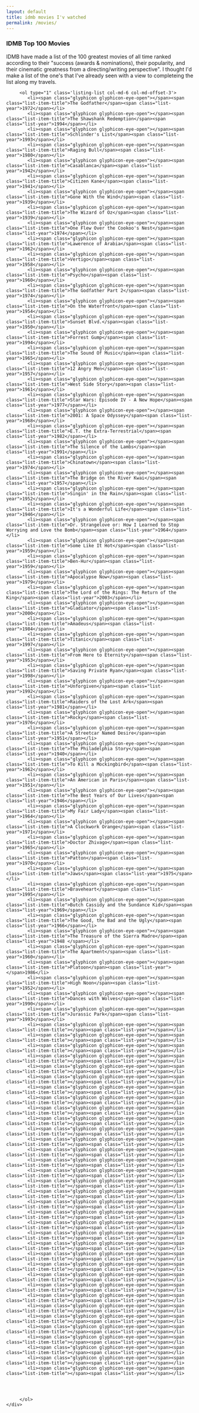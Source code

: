 ```yaml
---
layout: default
title: idmb movies I'v watched
permalink: /movies/
---
```

<div class="row">
	<div class="col-md-10 col-md-offset-1">
		<h3 class="list-heading">IDMB Top 100 Movies</h3>
		IDMB have made a list of the 100 greatest movies of all time ranked according to their "success (awards & nominations), their popularity, and their cinematic greatness from a
		 directing/writing perspective". I thought I'd make a list of the one's that I've already seen with a view to completeing the list along my travels.

		 <ol type="1" class='listing-list col-md-6 col-md-offset-3'>
		 	<li><span class="glyphicon glyphicon-eye-open"></span><span class="list-item-title">The Godfather</span><span class="list-year">1972</span></li>
		 	<li><span class="glyphicon glyphicon-eye-open"></span><span class="list-item-title">The Shawshank Redemption</span><span class="list-year">1994</span></li>
		 	<li><span class="glyphicon glyphicon-eye-open"></span><span class="list-item-title">Schlinder's List</span><span class="list-year">1993</span></li>
		 	<li><span class="glyphicon glyphicon-eye-open"></span><span class="list-item-title">Raging Bull</span><span class="list-year">1980</span></li>
		 	<li><span class="glyphicon glyphicon-eye-open"></span><span class="list-item-title">Casablanca</span><span class="list-year">1942</span></li>
		 	<li><span class="glyphicon glyphicon-eye-open"></span><span class="list-item-title">Citizen Kane</span><span class="list-year">1941</span></li>
		 	<li><span class="glyphicon glyphicon-eye-open"></span><span class="list-item-title">Gone With the Wind</span><span class="list-year">1939</span></li>
		 	<li><span class="glyphicon glyphicon-eye-open"></span><span class="list-item-title">The Wizard of Oz</span><span class="list-year">1939</span></li>
		 	<li><span class="glyphicon glyphicon-eye-open"></span><span class="list-item-title">One Flew Over the Cookoo's Nest</span><span class="list-year">1974</span></li>
		 	<li><span class="glyphicon glyphicon-eye-open"></span><span class="list-item-title">Lawerence of Arabia</span><span class="list-year">1962</span></li>
		 	<li><span class="glyphicon glyphicon-eye-open"></span><span class="list-item-title">Vertigo</span><span class="list-year">1958</span></li>
		 	<li><span class="glyphicon glyphicon-eye-open"></span><span class="list-item-title">Psycho</span><span class="list-year">1960</span></li>
		 	<li><span class="glyphicon glyphicon-eye-open"></span><span class="list-item-title">The Godfather Part 2</span><span class="list-year">1974</span></li>
		 	<li><span class="glyphicon glyphicon-eye-open"></span><span class="list-item-title">On the Waterfront</span><span class="list-year">1954</span></li>
		 	<li><span class="glyphicon glyphicon-eye-open"></span><span class="list-item-title">Sunset Blvd.</span><span class="list-year">1950</span></li>
		 	<li><span class="glyphicon glyphicon-eye-open"></span><span class="list-item-title">Forrest Gump</span><span class="list-year">1994</span></li>
		 	<li><span class="glyphicon glyphicon-eye-open"></span><span class="list-item-title">The Sound Of Music</span><span class="list-year">1965</span></li>
		 	<li><span class="glyphicon glyphicon-eye-open"></span><span class="list-item-title">12 Angry Men</span><span class="list-year">1957</span></li>
		 	<li><span class="glyphicon glyphicon-eye-open"></span><span class="list-item-title">West Side Story</span><span class="list-year">1961</span></li>
		 	<li><span class="glyphicon glyphicon-eye-open"></span><span class="list-item-title">Star Wars: Episode IV - A New Hope</span><span class="list-year">1977</span></li>
		 	<li><span class="glyphicon glyphicon-eye-open"></span><span class="list-item-title">2001: A Space Odyssey</span><span class="list-year">1968</span></li>
		 	<li><span class="glyphicon glyphicon-eye-open"></span><span class="list-item-title">E.T. the Extra-Terrestrial</span><span class="list-year">1982</span></li>
		 	<li><span class="glyphicon glyphicon-eye-open"></span><span class="list-item-title">The Silence of the Lambs</span><span class="list-year">1991</span></li>
		 	<li><span class="glyphicon glyphicon-eye-open"></span><span class="list-item-title">Chinatown</span><span class="list-year">1974</span></li>
		 	<li><span class="glyphicon glyphicon-eye-open"></span><span class="list-item-title">The Bridge on the River Kwai</span><span class="list-year">1957</span></li>
		 	<li><span class="glyphicon glyphicon-eye-open"></span><span class="list-item-title">Singin' in the Rain</span><span class="list-year">1952</span></li>
		 	<li><span class="glyphicon glyphicon-eye-open"></span><span class="list-item-title">It's a Wonderful Life</span><span class="list-year">1946</span></li>
		 	<li><span class="glyphicon glyphicon-eye-open"></span><span class="list-item-title">Dr. Strangelove or: How I Learned to Stop Worrying and Love the Bomb</span><span class="list-year">1964</span></li>
		 	<li><span class="glyphicon glyphicon-eye-open"></span><span class="list-item-title">Some Like It Hot</span><span class="list-year">1959</span></li>
		 	<li><span class="glyphicon glyphicon-eye-open"></span><span class="list-item-title">Ben-Hur</span><span class="list-year">1959</span></li>
		 	<li><span class="glyphicon glyphicon-eye-open"></span><span class="list-item-title">Apocalypse Now</span><span class="list-year">1979</span></li>
		 	<li><span class="glyphicon glyphicon-eye-open"></span><span class="list-item-title">The Lord of the Rings: The Return of the King</span><span class="list-year">2003</span></li>
		 	<li><span class="glyphicon glyphicon-eye-open"></span><span class="list-item-title">Gladiator</span><span class="list-year">2000</span></li>
		 	<li><span class="glyphicon glyphicon-eye-open"></span><span class="list-item-title">Amadeus</span><span class="list-year">1984</span></li>
		 	<li><span class="glyphicon glyphicon-eye-open"></span><span class="list-item-title">Titanic</span><span class="list-year">1997</span></li>
		 	<li><span class="glyphicon glyphicon-eye-open"></span><span class="list-item-title">From Here to Eternity</span><span class="list-year">1953</span></li>
		 	<li><span class="glyphicon glyphicon-eye-open"></span><span class="list-item-title">Saving Private Ryan</span><span class="list-year">1998</span></li>
		 	<li><span class="glyphicon glyphicon-eye-open"></span><span class="list-item-title">Unforgiven</span><span class="list-year">1992</span></li>
		 	<li><span class="glyphicon glyphicon-eye-open"></span><span class="list-item-title">Raiders of the Lost Ark</span><span class="list-year">1981</span></li>
		 	<li><span class="glyphicon glyphicon-eye-open"></span><span class="list-item-title">Rocky</span><span class="list-year">1976</span></li>
		 	<li><span class="glyphicon glyphicon-eye-open"></span><span class="list-item-title">A Streetcar Named Desire</span><span class="list-year">1951</span></li>
		 	<li><span class="glyphicon glyphicon-eye-open"></span><span class="list-item-title">The Philadelphia Story</span><span class="list-year">1940</span></li>
		 	<li><span class="glyphicon glyphicon-eye-open"></span><span class="list-item-title">To Kill a Mockingbird</span><span class="list-year">1962</span></li>
		 	<li><span class="glyphicon glyphicon-eye-open"></span><span class="list-item-title">An American in Paris</span><span class="list-year">1951</span></li>
		 	<li><span class="glyphicon glyphicon-eye-open"></span><span class="list-item-title">The Best Years of Our Lives</span><span class="list-year">1946</span></li>
		 	<li><span class="glyphicon glyphicon-eye-open"></span><span class="list-item-title">My Fair Lady</span><span class="list-year">1964</span></li>
		 	<li><span class="glyphicon glyphicon-eye-open"></span><span class="list-item-title">A Clockwork Orange</span><span class="list-year">1971</span></li>
		 	<li><span class="glyphicon glyphicon-eye-open"></span><span class="list-item-title">Doctor Zhivago</span><span class="list-year">1965</span></li>
		 	<li><span class="glyphicon glyphicon-eye-open"></span><span class="list-item-title">Patton</span><span class="list-year">1970</span></li>
		 	<li><span class="glyphicon glyphicon-eye-open"></span><span class="list-item-title">Jaws</span><span class="list-year">1975</span></li>
		 	<li><span class="glyphicon glyphicon-eye-open"></span><span class="list-item-title">Braveheart</span><span class="list-year">1995</span></li>
		 	<li><span class="glyphicon glyphicon-eye-open"></span><span class="list-item-title">Butch Cassidy and the Sundance Kid</span><span class="list-year">1969</span></li>
		 	<li><span class="glyphicon glyphicon-eye-open"></span><span class="list-item-title">The Good, the Bad and the Ugly</span><span class="list-year">1966</span></li>
		 	<li><span class="glyphicon glyphicon-eye-open"></span><span class="list-item-title">The Treasure of the Sierra Madre</span><span class="list-year">1948	</span></li>
		 	<li><span class="glyphicon glyphicon-eye-open"></span><span class="list-item-title">The Apartment</span><span class="list-year">1960</span></li>
		 	<li><span class="glyphicon glyphicon-eye-open"></span><span class="list-item-title">Platoon</span><span class="list-year"></span>1986</li>
		 	<li><span class="glyphicon glyphicon-eye-open"></span><span class="list-item-title">High Noon</span><span class="list-year">1952</span></li>
		 	<li><span class="glyphicon glyphicon-eye-open"></span><span class="list-item-title">Dances with Wolves</span><span class="list-year">1990</span></li>
		 	<li><span class="glyphicon glyphicon-eye-open"></span><span class="list-item-title">Jurassic Park</span><span class="list-year">1993</span></li>
		 	<li><span class="glyphicon glyphicon-eye-open"></span><span class="list-item-title"></span><span class="list-year"></span></li>
		 	<li><span class="glyphicon glyphicon-eye-open"></span><span class="list-item-title"></span><span class="list-year"></span></li>
		 	<li><span class="glyphicon glyphicon-eye-open"></span><span class="list-item-title"></span><span class="list-year"></span></li>
		 	<li><span class="glyphicon glyphicon-eye-open"></span><span class="list-item-title"></span><span class="list-year"></span></li>
		 	<li><span class="glyphicon glyphicon-eye-open"></span><span class="list-item-title"></span><span class="list-year"></span></li>
		 	<li><span class="glyphicon glyphicon-eye-open"></span><span class="list-item-title"></span><span class="list-year"></span></li>
		 	<li><span class="glyphicon glyphicon-eye-open"></span><span class="list-item-title"></span><span class="list-year"></span></li>
		 	<li><span class="glyphicon glyphicon-eye-open"></span><span class="list-item-title"></span><span class="list-year"></span></li>
		 	<li><span class="glyphicon glyphicon-eye-open"></span><span class="list-item-title"></span><span class="list-year"></span></li>
		 	<li><span class="glyphicon glyphicon-eye-open"></span><span class="list-item-title"></span><span class="list-year"></span></li>
		 	<li><span class="glyphicon glyphicon-eye-open"></span><span class="list-item-title"></span><span class="list-year"></span></li>
		 	<li><span class="glyphicon glyphicon-eye-open"></span><span class="list-item-title"></span><span class="list-year"></span></li>
		 	<li><span class="glyphicon glyphicon-eye-open"></span><span class="list-item-title"></span><span class="list-year"></span></li>
		 	<li><span class="glyphicon glyphicon-eye-open"></span><span class="list-item-title"></span><span class="list-year"></span></li>
		 	<li><span class="glyphicon glyphicon-eye-open"></span><span class="list-item-title"></span><span class="list-year"></span></li>
		 	<li><span class="glyphicon glyphicon-eye-open"></span><span class="list-item-title"></span><span class="list-year"></span></li>
		 	<li><span class="glyphicon glyphicon-eye-open"></span><span class="list-item-title"></span><span class="list-year"></span></li>
		 	<li><span class="glyphicon glyphicon-eye-open"></span><span class="list-item-title"></span><span class="list-year"></span></li>
		 	<li><span class="glyphicon glyphicon-eye-open"></span><span class="list-item-title"></span><span class="list-year"></span></li>
		 	<li><span class="glyphicon glyphicon-eye-open"></span><span class="list-item-title"></span><span class="list-year"></span></li>
		 	<li><span class="glyphicon glyphicon-eye-open"></span><span class="list-item-title"></span><span class="list-year"></span></li>
		 	<li><span class="glyphicon glyphicon-eye-open"></span><span class="list-item-title"></span><span class="list-year"></span></li>
		 	<li><span class="glyphicon glyphicon-eye-open"></span><span class="list-item-title"></span><span class="list-year"></span></li>
		 	<li><span class="glyphicon glyphicon-eye-open"></span><span class="list-item-title"></span><span class="list-year"></span></li>
		 	<li><span class="glyphicon glyphicon-eye-open"></span><span class="list-item-title"></span><span class="list-year"></span></li>
		 	<li><span class="glyphicon glyphicon-eye-open"></span><span class="list-item-title"></span><span class="list-year"></span></li>
		 	<li><span class="glyphicon glyphicon-eye-open"></span><span class="list-item-title"></span><span class="list-year"></span></li>
		 	<li><span class="glyphicon glyphicon-eye-open"></span><span class="list-item-title"></span><span class="list-year"></span></li>
		 	<li><span class="glyphicon glyphicon-eye-open"></span><span class="list-item-title"></span><span class="list-year"></span></li>
		 	<li><span class="glyphicon glyphicon-eye-open"></span><span class="list-item-title"></span><span class="list-year"></span></li>
		 	<li><span class="glyphicon glyphicon-eye-open"></span><span class="list-item-title"></span><span class="list-year"></span></li>
		 	<li><span class="glyphicon glyphicon-eye-open"></span><span class="list-item-title"></span><span class="list-year"></span></li>
		 	<li><span class="glyphicon glyphicon-eye-open"></span><span class="list-item-title"></span><span class="list-year"></span></li>
		 	<li><span class="glyphicon glyphicon-eye-open"></span><span class="list-item-title"></span><span class="list-year"></span></li>




		 </ol>
	</div>
</div>